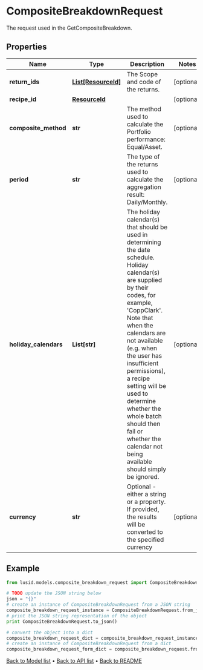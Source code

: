# CompositeBreakdownRequest

The request used in the GetCompositeBreakdown.

## Properties
Name | Type | Description | Notes
------------ | ------------- | ------------- | -------------
**return_ids** | [**List[ResourceId]**](ResourceId.md) | The Scope and code of the returns. | [optional] 
**recipe_id** | [**ResourceId**](ResourceId.md) |  | [optional] 
**composite_method** | **str** | The method used to calculate the Portfolio performance: Equal/Asset. | [optional] 
**period** | **str** | The type of the returns used to calculate the aggregation result: Daily/Monthly. | [optional] 
**holiday_calendars** | **List[str]** | The holiday calendar(s) that should be used in determining the date schedule. Holiday calendar(s) are supplied by their codes, for example, &#39;CoppClark&#39;. Note that when the calendars are not available (e.g. when the user has insufficient permissions), a recipe setting will be used to determine whether the whole batch should then fail or whether the calendar not being available should simply be ignored. | [optional] 
**currency** | **str** | Optional - either a string or a property. If provided, the results will be converted to the specified currency | [optional] 

## Example

```python
from lusid.models.composite_breakdown_request import CompositeBreakdownRequest

# TODO update the JSON string below
json = "{}"
# create an instance of CompositeBreakdownRequest from a JSON string
composite_breakdown_request_instance = CompositeBreakdownRequest.from_json(json)
# print the JSON string representation of the object
print CompositeBreakdownRequest.to_json()

# convert the object into a dict
composite_breakdown_request_dict = composite_breakdown_request_instance.to_dict()
# create an instance of CompositeBreakdownRequest from a dict
composite_breakdown_request_form_dict = composite_breakdown_request.from_dict(composite_breakdown_request_dict)
```
[Back to Model list](../README.md#documentation-for-models) &#8226; [Back to API list](../README.md#documentation-for-api-endpoints) &#8226; [Back to README](../README.md)


